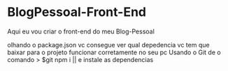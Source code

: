 # BlogPessoal-Front-End
Aqui eu vou criar o front-end do meu Blog-Pessoal 

olhando o package.json vc consegue ver qual depedencia vc tem que baixar para o projeto funcionar corretamente no seu pc 
Usando o Git de o comando > $git npm i || e instale as dependencias 
